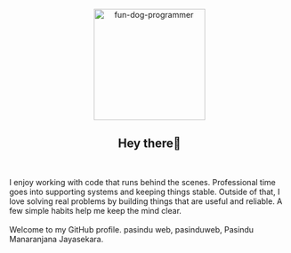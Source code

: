 <!--
**pasinduweb/pasinduweb** is a ✨ _special_ ✨ repository because its `README.md` (this file) appears on your GitHub profile.
-->


<br clear="both">
<div align="center">
</div>

<div align="center">
  <img src="https://media.giphy.com/media/WtTnAfZn6aVJfBzlN3/giphy.gif" alt="fun-dog-programmer" height="200">
</div>

###

<h2 align="center">Hey there👋</h2>

<br clear="both">

<p align="left">I enjoy working with code that runs behind the scenes. Professional time goes into supporting systems and keeping things stable. Outside of that, I love solving real problems by building things that are useful and reliable. A few simple habits help me keep the mind clear.
<br /><br />
Welcome to my GitHub profile. pasindu web, pasinduweb, Pasindu Manaranjana Jayasekara.</p>

###

<!--
- 🔭 I’m currently working on ...
- 🌱 I’m currently learning ...
- 👯 I’m looking to collaborate on ...
- 🤔 I’m looking for help with ...
- 💬 Ask me about ...
- 📫 How to reach me: ...
- 😄 Pronouns: ...
- ⚡ Fun fact: ...
-->

<!-- ### 🛠 &nbsp;Tech Stack

![AWS](https://img.shields.io/badge/-05122A?style=flat&logo=amazon-aws)&nbsp; -->

###
